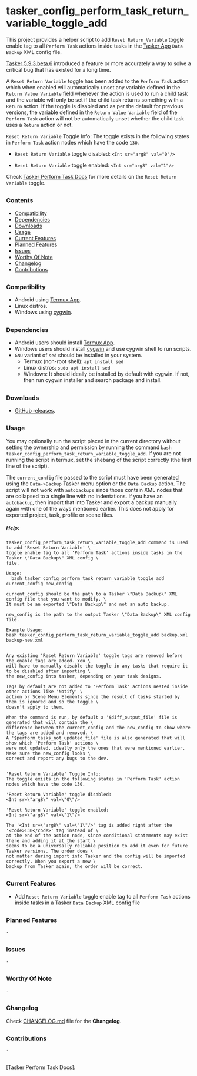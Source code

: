 # tasker_config_perform_task_return_variable_toggle_add

This project provides a helper script to add `Reset Return Variable` toggle enable tag to all `Perform Task` actions inside tasks in the [Tasker App] `Data Backup` XML config file.

[Tasker 5.9.3.beta.6] introduced a feature or more accurately a way to solve a critical bug that has existed for a long time. 

A `Reset Return Variable` toggle has been added to the `Perform Task` action which when enabled will automatically unset any variable defined in the `Return Value Variable` field whenever the action is used to run a child task and the variable will only be set if the child task returns something with a `Return` action. If the toggle is disabled and as per the default for previous versions, the variable defined in the `Return Value Variable` field of the `Perform Task` action will not be automatically unset whether the child task uses a `Return` action or not.

`Reset Return Variable` Toggle Info:
The toggle exists in the following states in `Perform Task` action nodes which have the code `130`.

- `Reset Return Variable` toggle disabled: `<Int sr="arg8" val="0"/>`

- `Reset Return Variable` toggle enabled: `<Int sr="arg8" val="1"/>`

Check [Tasker Perform Task Docs]() for more details on the `Reset Return Variable` toggle.
##


### Contents
- [Compatibility](#Compatibility)
- [Dependencies](#Dependencies)
- [Downloads](#Downloads)
- [Usage](#Usage)
- [Current Features](#Current-Features)
- [Planned Features](#Planned-Features)
- [Issues](#Issues)
- [Worthy Of Note](#Worthy-Of-Note)
- [Changelog](#Changelog)
- [Contributions](#Contributions)
##


### Compatibility

- Android using [Termux App].
- Linux distros.
- Windows using [cygwin].
##


### Dependencies

- Android users should install [Termux App].
- Windows users should install [cygwin] and use cygwin shell to run scripts.
- `GNU` variant of `sed` should be installed in your system.
  - Termux (non-root shell): `apt install sed`
  - Linux distros: `sudo apt install sed`
  - Windows: It should ideally be installed by default with cygwin. If not, then run cygwin installer and search package and install.
##


### Downloads

- [GitHub releases](https://github.com/agnostic-apollo/Tasker-Random-Stuff/releases).
##


### Usage

You may optionally run the script placed in the current directory without setting the ownership and permission by running the command `bash tasker_config_perform_task_return_variable_toggle_add`.
If you are not running the script in termux, set the shebang of the script correctly (the first line of the script).

The `current_config` file passed to the script must have been generated using the `Data->Backup` Tasker menu option or the `Data Backup` action. The script will not work with `autobackups` since those contain XML nodes that are collapsed to a single line with no indentations. If you have an `autobackup`, then import that into Tasker and export a backup manually again with one of the ways mentioned earlier. This does not apply for exported project, task, profile or scene files.

##### Help:

```
tasker_config_perform_task_return_variable_toggle_add command is used to add 'Reset Return Variable' \
toggle enable tag to all 'Perform Task' actions inside tasks in the Tasker \"Data Backup\" XML config \
file.

Usage:
  bash tasker_config_perform_task_return_variable_toggle_add current_config new_config

current_config should be the path to a Tasker \"Data Backup\" XML config file that you want to modify. \
It must be an exported \"Data Backup\" and not an auto backup.

new_config is the path to the output Tasker \"Data Backup\" XML config file.

Example Usage:
bash tasker_config_perform_task_return_variable_toggle_add backup.xml backup-new.xml


Any existing 'Reset Return Variable' toggle tags are removed before the enable tags are added. You \
will have to manually disable the toggle in any tasks that require it to be disabled after importing \
the new_config into tasker, depending on your task designs. 

Tags by default are not added to 'Perform Task' actions nested inside other actions like 'Notify' \
action or Scene Menu Elements since the result of tasks started by them is ignored and so the toggle \
doesn't apply to them.

When the command is run, by default a '$diff_output_file' file is generated that will contain the \
difference between the current_config and the new_config to show where the tags are added and removed. \
A '$perform_tasks_not_updated_file' file is also generated that will show which 'Perform Task' actions \
were not updated, ideally only the ones that were mentioned earlier. Make sure the new_config looks \
correct and report any bugs to the dev.


'Reset Return Variable' Toggle Info:
The toggle exists in the following states in 'Perform Task' action nodes which have the code 130.

'Reset Return Variable' toggle disabled:
<Int sr=\"arg8\" val=\"0\"/>

'Reset Return Variable' toggle enabled:
<Int sr=\"arg8\" val=\"1\"/>

The '<Int sr=\"arg8\" val=\"1\"/>' tag is added right after the '<code>130</code>' tag instead of \
at the end of the action node, since conditional statements may exist there and adding it at the start \
seems to be a universally reliable position to add it even for future Tasker versions. The order does \
not matter during import into Tasker and the config will be imported correctly. When you export a new \
backup from Tasker again, the order will be correct.
```
##


### Current Features

- Add `Reset Return Variable` toggle enable tag to all `Perform Task` actions inside tasks in a Tasker `Data Backup` XML config file
##


### Planned Features

`-`
##


### Issues

`-`
##


### Worthy Of Note

`-`
##


### Changelog

Check [CHANGELOG.md](../CHANGELOG.md) file for the **Changelog**.
##


### Contributions

`-`
##


[Tasker App]: https://play.google.com/store/apps/details?id=net.dinglisch.android.taskerm
[Tasker XML Info]: https://github.com/Taskomater/Tasker-XML-Info
[Termux App]: https://github.com/termux/termux-app
[cygwin]: https://cygwin.com/index.html
[Tasker 5.9.3.beta.6]: https://www.reddit.com/r/tasker/comments/gm3dl6/dev_tasker_593beta6_tasker_veterans_rejoice/
[Tasker Perform Task Docs]: 
